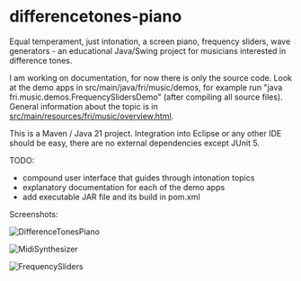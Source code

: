 # differencetones-piano
Equal temperament, just intonation, a screen piano, frequency sliders, wave generators - an educational Java/Swing project for musicians interested in difference tones.

I am working on documentation, for now there is only the source code. 
Look at the demo apps in src/main/java/fri/music/demos, for example run "java fri.music.demos.FrequencySlidersDemo" (after compiling all source files).
General information about the topic is in [src/main/resources/fri/music/overview.html](https://html-preview.github.io/?url=https://github.com/fritzthecap/differencetones-piano/blob/main/src/main/resources/fri/music/overview.html).

This is a Maven / Java 21 project. Integration into Eclipse or any other IDE should be easy, there are no external dependencies except JUnit 5.

TODO: 
- compound user interface that guides through intonation topics
- explanatory documentation for each of the demo apps
- add executable JAR file and its build in pom.xml

Screenshots:

![DifferenceTonesPiano](https://github.com/user-attachments/assets/8b4ac1c2-97df-4966-8c31-a06d183bce70)

![MidiSynthesizer](https://github.com/user-attachments/assets/950eee6e-7b08-49ba-b56f-7284aece1320)

![FrequencySliders](https://github.com/user-attachments/assets/22a1dcb5-e046-4a06-a44e-6e9e2b192cff)
